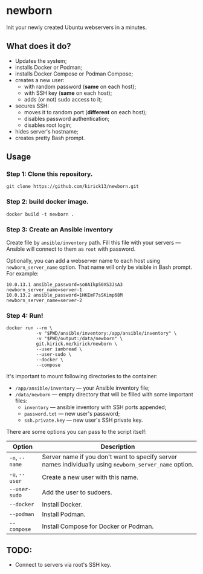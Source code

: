 
# newborn

Init your newly created Ubuntu webservers in a minutes.

## What does it do?

- Updates the system;
- installs Docker or Podman;
- installs Docker Compose or Podman Compose;
- creates a new user:
    - with random password (**same** on each host);
    - with SSH key (**same** on each host);
    - adds (or not) sudo access to it;
- secures SSH:
    - moves it to random port (**different** on each host);
    - disables password authentication;
    - disables root login;
- hides server's hostname;
- creates pretty Bash prompt.

## Usage

### Step 1: Clone this repository.

```
git clone https://github.com/kirick13/newborn.git
```

### Step 2: build docker image.

```
docker build -t newborn .
```

### Step 3: Create an Ansible inventory

Create file by `ansible/inventory` path. Fill this file with your servers — Ansible will connect to them as `root` with password.

Optionally, you can add a webserver name to each host using `newborn_server_name` option. That name will only be visible in Bash prompt. For example:

```
10.0.13.1 ansible_password=so0AIkp50XS3JsA3 newborn_server_name=server-1
10.0.13.2 ansible_password=1HKEmF7sSKimp68M newborn_server_name=server-2
```

### Step 4: Run!

```
docker run --rm \
           -v "$PWD/ansible/inventory:/app/ansible/inventory" \
           -v "$PWD/output:/data/newborn" \
           git.kirick.me/kirick/newborn \
           --user iambread \
           --user-sudo \
           --docker \
           --compose
```

It's important to mount following directories to the container:

- `/app/ansible/inventory` — your Ansible inventory file;
- `/data/newborn` — empty directory that will be filled with some important files:
    - `inventory` — ansible inventory with SSH ports appended;
    - `password.txt` — new user's password;
    - `ssh.private.key` — new user's SSH private key.

There are some options you can pass to the script itself:

| Option | Description |
| - | - |
| `-n`, `--name` | Server name if you don't want to specify server names individually using `newborn_server_name` option. |
| `-u`, `--user` | Create a new user with this name. |
| `--user-sudo` | Add the user to sudoers. |
| `--docker` | Install Docker. |
| `--podman` | Install Podman. |
| `--compose` | Install Compose for Docker or Podman. |

## TODO:

- Connect to servers via root's SSH key.
